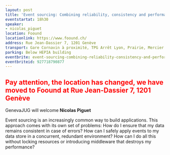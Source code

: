 ```yaml
---
layout: post
title: 'Event sourcing: Combining reliability, consistency and performance'
eventstartat: 18h30
speaker:
- nicolas_piguet
location: Foound 
locationlink: https://www.foound.ch/
address: Rue Jean-Dassier 7, 1201 Genève
transport: Gare Cornavin à proximité, TPG Arrêt Lyon, Prairie, Mercier
parking: Below HEPIA building
eventbrite: event-sourcing-combining-reliability-consistency-and-performance-tickets-
eventbriteid: 927718790877
---
```


## <span style="color:red">**Pay attention, the location has changed, we have moved to Foound at Rue Jean-Dassier 7, 1201 Genève**</span>

GenevaJUG will welcome **Nicolas Piguet** 

Event sourcing is an increasingly common way to build applications. This approach comes with its own set of problems: 
How do I ensure that my data remains consistent in case of errors? 
How can I safely apply events to my data store in a concurrent, redundant environment? 
How can I do all this without locking resources or introducing middleware that destroys my performance?
